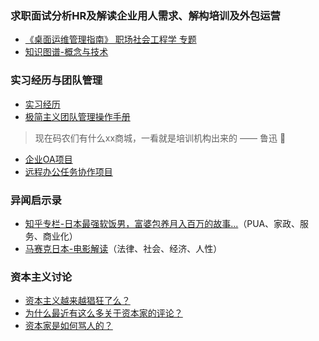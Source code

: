 ### 求职面试分析HR及解读企业用人需求、解构培训及外包运营

* [《桌面运维管理指南》 职场社会工程学 专题](https://hoochanlon.github.io/helpdesk-guide)
* [知识图谱-概念与技术](https://github.com/tywee/knowledge-graph)

### 实习经历与团队管理

* [实习经历](https://github.com/lazyparser/survivial-manual-for-interns/blob/master/article)
* [极简主义团队管理操作手册](https://github.com/lazyparser/minimalist-team-leader)

> 现在码农们有什么xx商城，一看就是培训机构出来的 —— 鲁迅 🤣

* [企业OA项目](https://github.com/o2oa/o2oa)
* [远程办公任务协作项目](https://github.com/a54552239/pearProject)

### 异闻启示录

* [知乎专栏-日本最强软饭男，富婆包养月入百万的故事...](https://zhuanlan.zhihu.com/p/146547991)（PUA、家政、服务、商业化）
* [马赛克日本-电影解读](https://zhuanlan.zhihu.com/p/102478772)（法律、社会、经济、人性）

### 资本主义讨论

* [资本主义越来越猖狂了么？](https://www.zhihu.com/question/392938234)
* [为什么最近有这么多关于资本家的评论？](https://www.zhihu.com/question/396383768/answer/1247633041)
* [资本家是如何骂人的？](https://www.zhihu.com/question/392362882)
